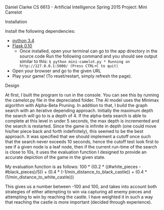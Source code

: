 Daniel Clarke
CS 6613 - Artificial Intelligence
Spring 2015
Project: Mini Camelot

Installation

Install the following dependencies:
* [python 3.4](https://www.python.org/downloads/)
* [Flask 0.10](http://flask.pocoo.org/)
	* Once installed, open your terminal can go to the app directory in the source code
		Run the following command and you should see output similar to this:
			```
			$ python mini-camelot.py
			* Running on http://127.0.0.1:5000/ (Press CTRL+C to quit)
			```
* Open your browser and go to the given URL
* Play your game! (To reset/restart, simply refresh the page).

Design
	
At first, I built the program to run in the console. You can see this by running the camelot.py file in the depreciated folder. The AI model uses the Minimax algorithm with Alpha-Beta Pruning. In addition to that, I build the graph search with an iterative depending approach. Initially the maximum depth the search will go to is a depth of 4. If the alpha-beta search is able to complete at this level in under 5 seconds, the max depth is incremented and the search is restarted. Since the game is infinite in depth (one could move his/her piece back and forth indefinitely), this seemed to be the best approach.
It was specified that we should implement a cutoff once such that the search never exceeds 10 seconds, hence the cutoff test look first to see if a given node is a leaf node, then if the current run-time of the search is close to 10s, it uses the evaluation function I designed to provide an accurate depiction of the game in the given state.

My evaluation function is as follows:
100 * ((0.2 * ((#white_pieces - #black_pieces)/5)) + (0.4 * (-1/min_distance_to_black_castle)) + (0.4 * (1/min_distance_to_white_castle)))

This gives us a number between -100 and 100, and takes into account both strategies of either attempting to win via capturing all enemy pieces and attempting to win by reaching the castle. I have weighted it in such a way that reaching the castle is more important (decided through experience).